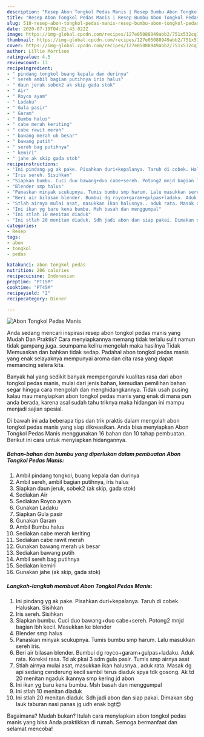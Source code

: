 ```yaml
---
description: "Resep Abon Tongkol Pedas Manis | Resep Bumbu Abon Tongkol Pedas Manis Yang Mudah Dan Praktis"
title: "Resep Abon Tongkol Pedas Manis | Resep Bumbu Abon Tongkol Pedas Manis Yang Mudah Dan Praktis"
slug: 510-resep-abon-tongkol-pedas-manis-resep-bumbu-abon-tongkol-pedas-manis-yang-mudah-dan-praktis
date: 2020-07-19T04:21:43.022Z
image: https://img-global.cpcdn.com/recipes/127e05088949abb2/751x532cq70/abon-tongkol-pedas-manis-foto-resep-utama.jpg
thumbnail: https://img-global.cpcdn.com/recipes/127e05088949abb2/751x532cq70/abon-tongkol-pedas-manis-foto-resep-utama.jpg
cover: https://img-global.cpcdn.com/recipes/127e05088949abb2/751x532cq70/abon-tongkol-pedas-manis-foto-resep-utama.jpg
author: Lillie Morrison
ratingvalue: 4.5
reviewcount: 13
recipeingredient:
- " pindang tongkol buang kepala dan durinya"
- " sereh ambil bagian putihnya iris halus"
- " daun jeruk sobek2 ak skip gada stok"
- " Air"
- " Royco ayam"
- " Ladaku"
- " Gula pasir"
- " Garam"
- " Bumbu halus"
- " cabe merah keriting"
- " cabe rawit merah"
- " bawang merah uk besar"
- " bawang putih"
- " sereh bag putihnya"
- " kemiri"
- " jahe ak skip gada stok"
recipeinstructions:
- "Ini pindang yg ak pake. Pisahkan duri+kepalanya. Taruh di cobek. Haluskan. Sisihkan"
- "Iris sereh. Sisihkan"
- "Siapkan bumbu. Cuci duo bawang+duo cabe+sereh. Potong2 mnjd bagian lbh kecil. Masukkan ke blender"
- "Blender smp halus"
- "Panaskan minyak scukupnya. Tumis bumbu smp harum. Lalu masukkan sereh iris."
- "Beri air bilasan blender. Bumbui dg royco+garam+gulpas+ladaku. Aduk rata. Koreksi rasa. Td ak pkai 3 sdm gula pasir. Tumis smp airnya asat"
- "Stlah airnya mulai asat, masukkan ikan halusnya.. aduk rata. Masak dg api sedang cenderung kecil sambil terus diaduk spya tdk gosong. Ak td 20 menitan ngaduk ikannya smp kering jd abon"
- "Ini ikan yg baru kena bumbu. Msh basah dan menggumpal"
- "Ini stlah 10 menitan diaduk"
- "Ini stlah 20 menitan diaduk. Sdh jadi abon dan siap pakai. Dimakan sbg lauk taburan nasi panas jg udh enak bgt😍"
categories:
- Resep
tags:
- abon
- tongkol
- pedas

katakunci: abon tongkol pedas 
nutrition: 206 calories
recipecuisine: Indonesian
preptime: "PT15M"
cooktime: "PT45M"
recipeyield: "2"
recipecategory: Dinner

---
```



![Abon Tongkol Pedas Manis](https://img-global.cpcdn.com/recipes/127e05088949abb2/751x532cq70/abon-tongkol-pedas-manis-foto-resep-utama.jpg)

Anda sedang mencari inspirasi resep abon tongkol pedas manis yang Mudah Dan Praktis? Cara menyiapkannya memang tidak terlalu sulit namun tidak gampang juga. seumpama keliru mengolah maka hasilnya Tidak Memuaskan dan bahkan tidak sedap. Padahal abon tongkol pedas manis yang enak selayaknya mempunyai aroma dan cita rasa yang dapat memancing selera kita.



Banyak hal yang sedikit banyak mempengaruhi kualitas rasa dari abon tongkol pedas manis, mulai dari jenis bahan, kemudian pemilihan bahan segar hingga cara mengolah dan menghidangkannya. Tidak usah pusing kalau mau menyiapkan abon tongkol pedas manis yang enak di mana pun anda berada, karena asal sudah tahu triknya maka hidangan ini mampu menjadi sajian spesial.


Di bawah ini ada beberapa tips dan trik praktis dalam mengolah abon tongkol pedas manis yang siap dikreasikan. Anda bisa menyiapkan Abon Tongkol Pedas Manis menggunakan 16 bahan dan 10 tahap pembuatan. Berikut ini cara untuk menyiapkan hidangannya.

<!--inarticleads1-->

##### Bahan-bahan dan bumbu yang diperlukan dalam pembuatan Abon Tongkol Pedas Manis:

1. Ambil  pindang tongkol, buang kepala dan durinya
1. Ambil  sereh, ambil bagian putihnya, iris halus
1. Siapkan  daun jeruk, sobek2 (ak skip, gada stok)
1. Sediakan  Air
1. Sediakan  Royco ayam
1. Gunakan  Ladaku
1. Siapkan  Gula pasir
1. Gunakan  Garam
1. Ambil  Bumbu halus
1. Sediakan  cabe merah keriting
1. Sediakan  cabe rawit merah
1. Gunakan  bawang merah uk besar
1. Sediakan  bawang putih
1. Ambil  sereh bag putihnya
1. Sediakan  kemiri
1. Gunakan  jahe (ak skip, gada stok)




<!--inarticleads2-->

##### Langkah-langkah membuat Abon Tongkol Pedas Manis:

1. Ini pindang yg ak pake. Pisahkan duri+kepalanya. Taruh di cobek. Haluskan. Sisihkan
1. Iris sereh. Sisihkan
1. Siapkan bumbu. Cuci duo bawang+duo cabe+sereh. Potong2 mnjd bagian lbh kecil. Masukkan ke blender
1. Blender smp halus
1. Panaskan minyak scukupnya. Tumis bumbu smp harum. Lalu masukkan sereh iris.
1. Beri air bilasan blender. Bumbui dg royco+garam+gulpas+ladaku. Aduk rata. Koreksi rasa. Td ak pkai 3 sdm gula pasir. Tumis smp airnya asat
1. Stlah airnya mulai asat, masukkan ikan halusnya.. aduk rata. Masak dg api sedang cenderung kecil sambil terus diaduk spya tdk gosong. Ak td 20 menitan ngaduk ikannya smp kering jd abon
1. Ini ikan yg baru kena bumbu. Msh basah dan menggumpal
1. Ini stlah 10 menitan diaduk
1. Ini stlah 20 menitan diaduk. Sdh jadi abon dan siap pakai. Dimakan sbg lauk taburan nasi panas jg udh enak bgt😍




Bagaimana? Mudah bukan? Itulah cara menyiapkan abon tongkol pedas manis yang bisa Anda praktikkan di rumah. Semoga bermanfaat dan selamat mencoba!
